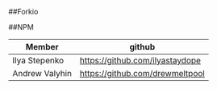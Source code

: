 ##Forkio

##NPM

Member                  |github
------------------------|-------------------------------
Ilya Stepenko           |https://github.com/ilyastaydope
Andrew Valyhin          |https://github.com/drewmeltpool